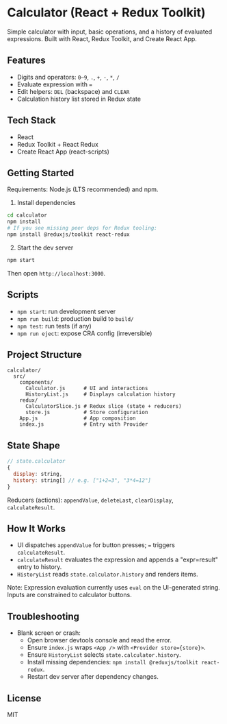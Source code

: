 # Calculator (React + Redux Toolkit)

Simple calculator with input, basic operations, and a history of evaluated expressions. Built with React, Redux Toolkit, and Create React App.

## Features

- Digits and operators: `0–9`, `.`, `+`, `-`, `*`, `/`
- Evaluate expression with `=`
- Edit helpers: `DEL` (backspace) and `CLEAR`
- Calculation history list stored in Redux state

## Tech Stack

- React
- Redux Toolkit + React Redux
- Create React App (react-scripts)

## Getting Started

Requirements: Node.js (LTS recommended) and npm.

1. Install dependencies

```bash
cd calculator
npm install
# If you see missing peer deps for Redux tooling:
npm install @reduxjs/toolkit react-redux
```

2. Start the dev server

```bash
npm start
```

Then open `http://localhost:3000`.

## Scripts

- `npm start`: run development server
- `npm run build`: production build to `build/`
- `npm test`: run tests (if any)
- `npm run eject`: expose CRA config (irreversible)

## Project Structure

```
calculator/
  src/
    components/
      Calculator.js      # UI and interactions
      HistoryList.js     # Displays calculation history
    redux/
      CalculatorSlice.js # Redux slice (state + reducers)
      store.js           # Store configuration
    App.js               # App composition
    index.js             # Entry with Provider
```

## State Shape

```js
// state.calculator
{
  display: string,
  history: string[] // e.g. ["1+2=3", "3*4=12"]
}
```

Reducers (actions): `appendValue`, `deleteLast`, `clearDisplay`, `calculateResult`.

## How It Works

- UI dispatches `appendValue` for button presses; `=` triggers `calculateResult`.
- `calculateResult` evaluates the expression and appends a "expr=result" entry to history.
- `HistoryList` reads `state.calculator.history` and renders items.

Note: Expression evaluation currently uses `eval` on the UI-generated string. Inputs are constrained to calculator buttons.

## Troubleshooting

- Blank screen or crash:
  - Open browser devtools console and read the error.
  - Ensure `index.js` wraps `<App />` with `<Provider store={store}>`.
  - Ensure `HistoryList` selects `state.calculator.history`.
  - Install missing dependencies: `npm install @reduxjs/toolkit react-redux`.
  - Restart dev server after dependency changes.

## License

MIT
